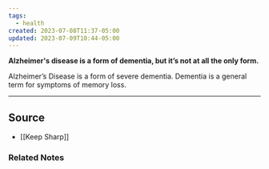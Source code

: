 ```yaml
---
tags:
  - health
created: 2023-07-08T11:37-05:00
updated: 2023-07-09T10:44-05:00
---
```

**Alzheimer's disease is a form of dementia, but it’s not at all the only form.**

Alzheimer’s Disease is a form of severe dementia. Dementia is a general term for symptoms of memory loss. 

---

## Source
- [[Keep Sharp]]

### Related Notes